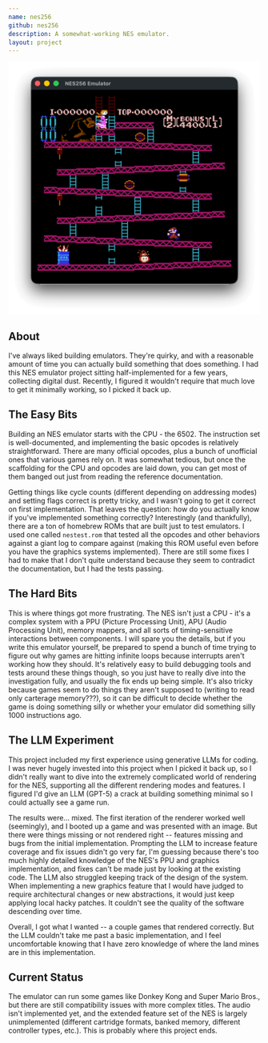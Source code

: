```yaml
---
name: nes256
github: nes256
description: A somewhat-working NES emulator.
layout: project
---
```


![Screenshot of nes256](/assets/screenshots/nes256-01.png)

## About

I've always liked building emulators. They're quirky, and with a reasonable amount of time you can actually build something that does something. I had this NES emulator project sitting half-implemented for a few years, collecting digital dust. Recently, I figured it wouldn't require that much love to get it minimally working, so I picked it back up.

## The Easy Bits

Building an NES emulator starts with the CPU - the 6502. The instruction set is well-documented, and implementing the basic opcodes is relatively straightforward. There are many official opcodes, plus a bunch of unofficial ones that various games rely on. It was somewhat tedious, but once the scaffolding for the CPU and opcodes are laid down, you can get most of them banged out just from reading the reference documentation. 

Getting things like cycle counts (different depending on addressing modes) and setting flags correct is pretty tricky, and I wasn't going to get it correct on first implementation. That leaves the question: how do you actually
know if you've implemented something correctly? Interestingly (and thankfully), there are a ton of homebrew ROMs that are built just to test emulators. I used one called `nestest.rom` that tested all the opcodes and other
behaviors against a giant log to compare against (making this ROM useful even before you have the graphics systems implemented). There are still some fixes I had to make that I don't quite understand because they seem to
contradict the documentation, but I had the tests passing.

## The Hard Bits

This is where things got more frustrating. The NES isn't just a CPU - it's a complex system with a PPU (Picture Processing Unit), APU (Audio Processing Unit), memory mappers, and all sorts of timing-sensitive interactions between components. I will spare you the details, but if you write this emulator yourself, be prepared to spend a bunch of time trying to figure out why games are hitting infinite loops because interrupts aren't working how they should.
It's relatively easy to build debugging tools and tests around these things though, so you just have to really dive into the investigation fully, and usually the fix ends up being simple. It's also tricky because games seem to do
things they aren't supposed to (writing to read only carterage memory???), so it can be difficult to decide whether the game is doing something silly or whether your emulator did something silly 1000 instructions ago.

## The LLM Experiment

This project included my first experience using generative LLMs for coding. I was never hugely invested into this project when I picked it back up, so I didn't really want to dive into the extremely complicated world
of rendering for the NES, supporting all the different rendering modes and features. I figured I'd give an LLM (GPT-5) a crack at building something minimal so I could actually see a game run.

The results were... mixed. The first iteration of the renderer worked well (seemingly), and I booted up a game and was presented with an image. But there were things missing or not rendered right -- features missing
and bugs from the initial implementation. Prompting the LLM to increase feature coverage and fix issues didn't go very far, I'm guessing because there's too much highly detailed knowledge of the NES's PPU and
graphics implementation, and fixes can't be made just by looking at the existing code. The LLM also struggled keeping track of the design of the system. When implementing a new graphics feature that I would have judged
to require architectural changes or new abstractions, it would just keep applying local hacky patches. It couldn't see the quality of the software descending over time.

Overall, I got what I wanted -- a couple games that rendered correctly. But the LLM couldn't take me past a basic implementation, and I feel uncomfortable knowing that I have zero knowledge of where the land mines are
in this implementation.

## Current Status

The emulator can run some games like Donkey Kong and Super Mario Bros., but there are still compatibility issues with more complex titles. The audio isn't implemented yet, and the extended feature set of the NES is
largely unimplemented (different cartridge formats, banked memory, different controller types, etc.). This is probably where this project ends.
